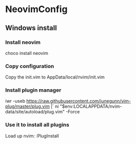 # NeovimConfig
## Windows install
### Install neovim
choco install neovim

### Copy configuration
Copy the init.vim to AppData/local/nvim/init.vim

### Install plugin manager
iwr -useb https://raw.githubusercontent.com/junegunn/vim-plug/master/plug.vim |`
    ni "$env:LOCALAPPDATA/nvim-data/site/autoload/plug.vim" -Force
    
### Use it to install all plugins
Load up nvim:
:PlugInstall
